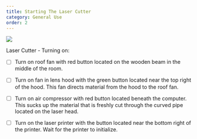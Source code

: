 ```yaml
---
title: Starting The Laser Cutter
category: General Use
order: 2
---
```


![](//matthewbaykenney.github.io/cmac-laser-cutter/images/controls.jpg)

Laser Cutter - Turning on:

- [ ] Turn on roof fan with red button located on the wooden beam in the middle of the room.
- [ ] Turn on fan in lens hood with the green button located near the top right of the hood. This fan directs material from the hood to the roof fan.
- [ ] Turn on air compressor with red button located beneath the computer. This sucks up the material that is freshly cut through the curved pipe located on the laser head.
- [ ] Turn on the laser printer with the button located near the bottom right of the printer. Wait for the printer to initialize.


